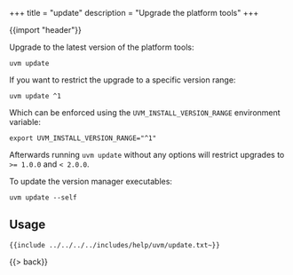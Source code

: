 +++
title = "update"
description = "Upgrade the platform tools"
+++

{{import "header"}}

Upgrade to the latest version of the platform tools:

```text
uvm update
```

If you want to restrict the upgrade to a specific version range:

```
uvm update ^1
```

Which can be enforced using the `UVM_INSTALL_VERSION_RANGE` environment variable:

```
export UVM_INSTALL_VERSION_RANGE="^1"
```

Afterwards running `uvm update` without any options will restrict upgrades to `>= 1.0.0` and `< 2.0.0`.

To update the version manager executables:

```text
uvm update --self
```

## Usage

```text
{{include ../../../../includes/help/uvm/update.txt~}}
```

{{> back}}
